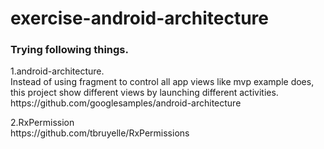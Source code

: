 # exercise-android-architecture


<h3>Trying following things.</h3>

<p>1.android-architecture. <br>
Instead of using fragment to control all app views like mvp example does, this project show different views by launching different activities.<br>
https://github.com/googlesamples/android-architecture
</p>

<p>2.RxPermission <br>
https://github.com/tbruyelle/RxPermissions
</p>
